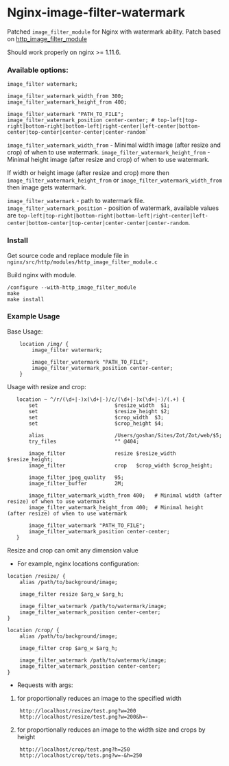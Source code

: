 Nginx-image-filter-watermark
============================

Patched `image_filter_module` for Nginx with watermark ability. Patch based on [http_image_filter_module](http://nginx.org/en/docs/http/ngx_http_image_filter_module.html)

Should work properly on nginx >= 1.11.6.

### Available options:

```
image_filter watermark;

image_filter_watermark_width_from 300;
image_filter_watermark_height_from 400;

image_filter_watermark "PATH_TO_FILE";
image_filter_watermark_position center-center; # top-left|top-right|bottom-right|bottom-left|right-center|left-center|bottom-center|top-center|center-center|center-random`
```

`image_filter_watermark_width_from` - Minimal width image (after resize and crop) of when to use watermark.
`image_filter_watermark_height_from` - Minimal height image (after resize and crop) of when to use watermark.

If width or height image (after resize and crop) more then `image_filter_watermark_height_from` or `image_filter_watermark_width_from` then image gets watermark.

`image_filter_watermark` - path to watermark file.
`image_filter_watermark_position` - position of watermark, available values are `top-left|top-right|bottom-right|bottom-left|right-center|left-center|bottom-center|top-center|center-center|center-random`.

### Install

Get source code and replace  module file in
`nginx/src/http/modules/http_image_filter_module.c`

Build nginx with module.

```
/configure --with-http_image_filter_module
make
make install
```


### Example Usage

Base Usage:

```
    location /img/ {
        image_filter watermark;

        image_filter_watermark "PATH_TO_FILE";
        image_filter_watermark_position center-center;
    }
```

Usage with resize and crop:

```
   location ~ ^/r/(\d+|-)x(\d+|-)/c/(\d+|-)x(\d+|-)/(.+) {
       set                         $resize_width  $1;
       set                         $resize_height $2;
       set                         $crop_width  $3;
       set                         $crop_height $4;

       alias                       /Users/goshan/Sites/Zot/Zot/web/$5;
       try_files                   "" @404;

       image_filter                resize $resize_width $resize_height;
       image_filter                crop   $crop_width $crop_height;

       image_filter_jpeg_quality   95;
       image_filter_buffer         2M;

       image_filter_watermark_width_from 400;   # Minimal width (after resize) of when to use watermark
       image_filter_watermark_height_from 400;  # Minimal height (after resize) of when to use watermark

       image_filter_watermark "PATH_TO_FILE";
       image_filter_watermark_position center-center;
   }
```

Resize and crop can omit any dimension value

* For example, nginx locations configuration:

```
location /resize/ {
    alias /path/to/background/image;

    image_filter resize $arg_w $arg_h;

    image_filter_watermark /path/to/watermark/image;
    image_filter_watermark_position center-center;
}

location /crop/ {
    alias /path/to/background/image;

    image_filter crop $arg_w $arg_h;

    image_filter_watermark /path/to/watermark/image;
    image_filter_watermark_position center-center;
}
```

* Requests with args:

1. for proportionally reduces an image to the specified width

```
    http://localhost/resize/test.png?w=200
    http://localhost/resize/test.png?w=200&h=-
```

2. for proportionally reduces an image to the width size and crops by height

```
    http://localhost/crop/test.png?h=250
    http://localhost/crop/tets.png?w=-&h=250
```
